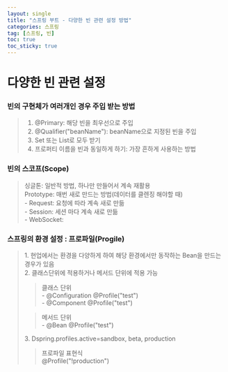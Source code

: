 ```yaml
---
layout: single
title: "스프링 부트 - 다양한 빈 관련 설정 방법"
categories: 스프링
tag: [스프링, 빈]
toc: true
toc_sticky: true 
---
```

# 다양한 빈 관련 설정

### 빈의 구현체가 여러개인 경우 주입 받는 방법
> 1. @Primary: 해당 빈을 최우선으로 주입
> 2. @Qualifier("beanName"): beanName으로 지정된 빈을 주입
> 3. Set 또는 List로 모두 받기
> 4. 프로퍼티 이름을 빈과 동일하게 하기: 가장 흔하게 사용하는 방법

### 빈의 스코프(Scope)
> 싱글톤: 일반적 방법, 하나만 만들어서 계속 재활용  
> Prototype: 매번 새로 만드는 방법(데이터를 클렌징 해야할 때)  
> \- Request: 요청에 따라 계속 새로 만듦  
> \- Session: 세션 마다 계속 새로 만듦  
> \- WebSocket:

### 스프링의 환경 설정 : 프로파일(Progile)
> 1\. 현업에서는 환경을 다양하게 하여 해당 환경에서만 동작하는 Bean을 만드는 경우가 있음  
> 2\. 클래스단위에 적용하거나 메서드 단위에 적용 가능  
> > 클래스 단위  
> > \- @Configuration @Profile("test")  
> > \- @Component @Profile("test")
>
> > 메서드 단위  
> > \- @Bean @Profile("test")  
> 
> 3\. Dspring.profiles.active=sandbox, beta, production
> > 프로파일 표현식  
> > @Profile("!production")